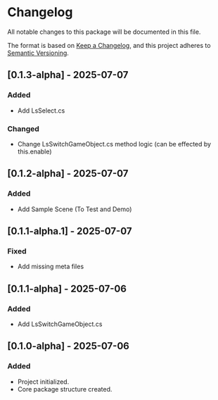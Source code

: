 # Changelog

All notable changes to this package will be documented in this file.

The format is based on [Keep a Changelog](https://keepachangelog.com/en/1.0.0/),
and this project adheres to [Semantic Versioning](https://semver.org/).

## [0.1.3-alpha] - 2025-07-07
### Added
- Add LsSelect.cs

### Changed
- Change LsSwitchGameObject.cs method logic (can be effected by this.enable)

## [0.1.2-alpha] - 2025-07-07
### Added
- Add Sample Scene (To Test and Demo)

## [0.1.1-alpha.1] - 2025-07-07
### Fixed
- Add missing meta files

## [0.1.1-alpha] - 2025-07-06
### Added
- Add LsSwitchGameObject.cs

## [0.1.0-alpha] - 2025-07-06
### Added
- Project initialized.
- Core package structure created.
